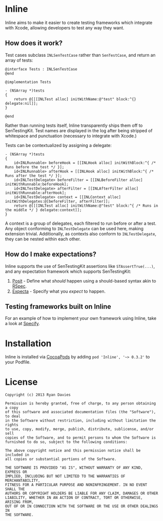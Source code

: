 Inline
======

Inline aims to make it easier to create testing frameworks which integrate with Xcode, allowing developers to test any way they want.

How does it work?
-----------------

Test cases subclass `INLSenTestCase` rather than `SenTestCase`, and return an array of tests:

```
@interface Tests : INLSenTestCase
@end

@implementation Tests

- (NSArray *)tests
{
    return @[[[INLTest alloc] initWithName:@"test" block:^{} delegate:nil]];
}

@end
```

Rather than running tests itself, Inline transparently ships them off to SenTestingKit. Test names are displayed in the log after being stripped of whitespace and punctuation (necessary to integrate with Xcode.)

Tests can be contextualized by assigning a delegate:

```
- (NSArray *)tests
{
    id<INLRunnable> beforeHook = [[INLHook alloc] initWithBlock:^{ /* Runs before the test */ }];
    id<INLRunnable> afterHook = [[INLHook alloc] initWithBlock:^{ /* Runs after the test */ }];
    id<INLTestDelegate> beforeFilter = [[INLBeforeFilter alloc] initWithRunnable:beforeHook];
    id<INLTestDelegate> afterFilter = [[INLAfterFilter alloc] initWithRunnable:afterHook];
    id<INLTestDelegate> context = [[INLContext alloc] initWithDelegates:@[beforeFilter, afterFilter]];
    return @[[[INLTest alloc] initWithName:@"test" block:^{ /* Runs in the middle */ } delegate:context]];
}
```

A context is a group of delegates, each filtered to run before or after a test. Any object conforming to `INLTestDelegate` can be used here, making extension trivial. Additionally, as contexts also conform to `INLTestDelegate`, they can be nested within each other.

How do I make expectations?
---------------------------

Inline supports the use of SenTestingKit assertions like `STAssertTrue(...)`, and any expectation framework which supports SenTestingKit:

1. [Posit][] - Define what _should_ happen using a should-based syntax akin to [RSpec][].
2. [Expecta][] - Specify what you _expect_ to happen.

[Posit]: http://github.com/rdavies/Specify
[Expecta]: http://github.com/petejkim/Expecta
[RSpec]: http://rspec.info

Testing frameworks built on Inline
----------------------------------

For an example of how to implement your own framework using Inline, take a look at [Specify][].

[Specify]: http://www.github.com/rdavies/Specify

Installation
============

Inline is installed via [CocoaPods](https://github.com/CocoaPods/CocoaPods) by adding `pod 'Inline', '~> 0.3.2'` to your Podfile.

License
=======

	Copyright (c) 2013 Ryan Davies

	Permission is hereby granted, free of charge, to any person obtaining a copy
	of this software and associated documentation files (the "Software"), to deal
	in the Software without restriction, including without limitation the rights
	to use, copy, modify, merge, publish, distribute, sublicense, and/or sell
	copies of the Software, and to permit persons to whom the Software is
	furnished to do so, subject to the following conditions:

	The above copyright notice and this permission notice shall be included in
	all copies or substantial portions of the Software.

	THE SOFTWARE IS PROVIDED "AS IS", WITHOUT WARRANTY OF ANY KIND, EXPRESS OR
	IMPLIED, INCLUDING BUT NOT LIMITED TO THE WARRANTIES OF MERCHANTABILITY,
	FITNESS FOR A PARTICULAR PURPOSE AND NONINFRINGEMENT. IN NO EVENT SHALL THE
	AUTHORS OR COPYRIGHT HOLDERS BE LIABLE FOR ANY CLAIM, DAMAGES OR OTHER
	LIABILITY, WHETHER IN AN ACTION OF CONTRACT, TORT OR OTHERWISE, ARISING FROM,
	OUT OF OR IN CONNECTION WITH THE SOFTWARE OR THE USE OR OTHER DEALINGS IN
	THE SOFTWARE.

